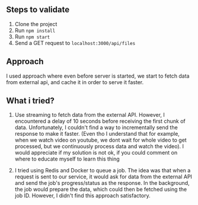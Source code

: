 ## Steps to validate

1. Clone the project
2. Run `npm install`
3. Run `npm start`
4. Send a GET request to `localhost:3000/api/files`


## Approach

I used approach where even before server is started, we start to fetch data from external api, and cache it in order to serve it faster.

## What i tried?

1. Use streaming to fetch data from the external API. However, I encountered a delay of 10 seconds before receiving the first chunk of data. Unfortunately, I couldn't find a way to incrementally send the response to make it faster. (Even tho I understand that for example, when we watch video on youtube, we dont wait for whole video to get processed, but we continuously process data and watch the video). I would appreciate if my solution is not ok, if you could comment on where to educate myself to learn this thing

2. I tried using Redis and Docker to queue a job. The idea was that when a request is sent to our service, it would ask for data from the external API and send the job's progress/status as the response. In the background, the job would prepare the data, which could then be fetched using the job ID. However, I didn't find this approach satisfactory.

